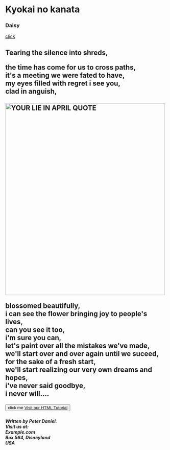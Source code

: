 
<html>
<head>
 
 <h1>Kyokai no kanata</h1>
<h3><b> Daisy </b></h3>    
 <a href="#C4">click</a>
</head>   
<body>
<h2>Tearing the silence into shreds,<br>

the time has come for us to cross paths,<br>
it's a meeting we were fated to have,<br>
my eyes filled with regret i see you,<br>
clad in anguish,<br>                                                    
<a href="default.html"><img src="../images/YLIA.png" alt="YOUR LIE IN APRIL QUOTE" style="width:500px;height:600px;"> 
   <br> </a>


blossomed beautifully,<br>
i can see the flower bringing joy to people's lives,<br>
can you see it too,<br>
i'm sure you can,<br>
let's paint over all the mistakes we've made,<br>
we'll start over and over again until we suceed,<br>
for the sake of a fresh start,<br>
we'll start realizing  our very own dreams and hopes,<br>
i've never said goodbye,<br>
i never will....</h2></h2>
<h5 id="C4">
<button>click me <a href="index.html" title="file:///C:/Users/Dave/Desktop/angular/html/default.html">Visit our HTML Tutorial</a>
 </button></h5>
 
<address><strong>
<p> Written by Peter Daniel.<br> 
Visit us at:<br>
Example.com<br>
Box 564, Disneyland<br>
USA </p>
</strong></address>
</body>
</html> 
